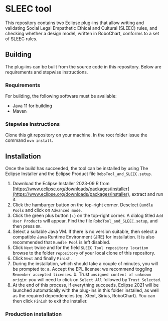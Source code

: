 # SLEEC tool
This repository contains two Eclipse plug-ins that allow writing and validating
Social Legal Empathetic Ethical and Cultural (SLEEC) rules, and checking whether
a design model, written in RoboChart, conforms to a set of SLEEC rules.

## Building
The plug-ins can be built from the source code in this repository. Below are
requirements and stepwise instructions.

### Requirements
For building, the following software must be available:

* Java 11 for building
* Maven

### Stepwise instructions
Clone this git repository on your machine. In the root folder issue the command `mvn install`.

## Installation
Once the build has succeeded, the tool can be installed by using The Eclipse 
Installer and the Eclipse Product file `RoboTool_and_SLEEC.setup`.

1. Download the Eclipse Installer 2023-09 R from [https://www.eclipse.org/downloads/packages/installer](https://www.eclipse.org/downloads/packages/installer), extract and run it.
2. Click the hamburger button on the top-right corner. Deselect `Bundle Pools` and click
on `Advanced mode`.
3. Click the green plus button (+) on the top-right corner. A dialog titled
`Add User Products` will appear. Find the file `RoboTool_and_SLEEC.setup`,
and then press `OK`.
3. Select a suitable Java VM. If there is no version suitable, then select a
compatible Java Runtime Environment (JRE) for installation. It is also
recommended that `Bundle Pool` is left disabled.
4. Click `Next` twice and for the field `SLEEC Tool repository location` browse
to the folder `repository` of your local clone of this repository.
5. Click `Next` and finally `Finish`.
6. During the installation, which should take a couple of minutes, you will be
prompted to:
 a. Accept the EPL license: we recommend toggling `Remember accepted licenses`.
 b. Trust `unsigned content of unknown origin`: you will need to click on
    `Select All` followed by `Trust Selected`.
7. At the end of this process, if everything succeeds, Eclipse 2021 will be
launched automatically with the plug-ins in this folder installed, as well
as the required dependencies (eg. Xtext, Sirius, RoboChart). You can then 
click `Finish` to exit the installer.

### Production installation